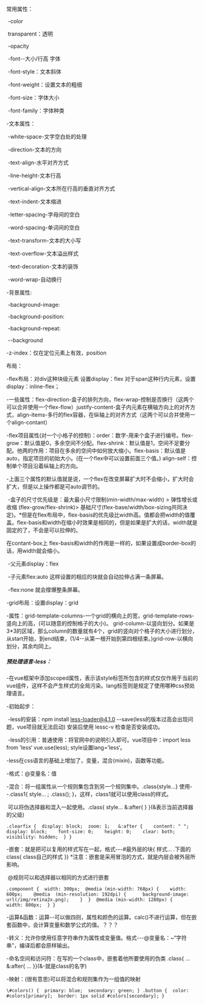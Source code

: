 常用属性：

​	-color

​		transparent：透明

​	-opacity

​	-font--大小/行高 字体

​		-font-style：文本斜体

​		-font-weight：设置文本的粗细

​		-font-size：字体大小

​		-font-family：字体种类

-文本属性：

​	-white-space-文字空白处的处理

​	-direction-文本的方向

​	-text-align-水平对齐方式

​	-line-height-文本行高

​	-vertical-align-文本所在行高的垂直对齐方式

​	-text-indent-文本缩进

​	-letter-spacing-字母间的空白

​	-word-spacing-单词间的空白

​	-text-transform-文本的大小写

​	-text-overflow-文本溢出样式

​	-text-decoration-文本的装饰

​	-word-wrap-自动换行

-背景属性:

​	-background-image:

​	-background-position:

​	-background-repeat:

​	--background

-z-index：仅在定位元素上有效，position



布局：	

-flex布局：对div这种块级元素 设置display：flex   对于span这种行内元素，设置display：inline-flex；

​	-一些属性：flex-direction-盒子的排列方向，flex-wrap-控制是否换行（这两个可以合并使用一个flex-flow）justify-content-盒子内元素在横轴方向上的对齐方式，align-items-多行的flex容器，在纵轴上的对齐方式（这两个可以合并使用一个align-contant）

​	-flex项目属性(对一个小格子的控制)：order：数字-用来个盒子进行编号。flex-grow：默认值是0，多余空间不分配。flex-shrink：默认值是1，空间不足要分配。他两的作用：项目在多余的空间中如何放大缩小。flex-basis：默认值是auto，指定项目的初始大小。(在一个flex中可以设置前面三个值。) align-self：控制单个项目沿着纵轴上的方向。

​	-上面三个属性的默认值就是说，一个flex在改变屏幕扩大时不会缩小，扩大时会扩大，但是以上操作都是可auto调节的。

​	-盒子的尺寸优先级是：最大最小尺寸限制(min-width/max-width) > 弹性增长或收缩 (flex-grow/flex-shrink)> 基础尺寸(flex-base/width/box-sizing共同决定)。*但是在flex布局中，flex-basis的优先级比width高。值都会把width的值覆盖。flex-basis和width在缩小时效果是相同的，但是如果是扩大的话，width就是固定的了，不会是可以拉伸的。

在contant-box上 flex-basis和width的作用是一样的，如果设置成border-box的话，用width就会缩小。

​	-父元素display：flex 

​		-子元素flex:auto 这样设置的相应的块就会自动拉伸占满一条屏幕。

​		-flex:none 就会撑爆整条屏幕。

-grid布局：设置display：grid

​	-属性：grid-template-columns-一个grid的横向上的宽，grid-template-rows-竖向上的高，(可以随意的控制格子的大小)。 grid-column-以竖向划分。如果是3*3的区域，那么column的数量就有4个，grid的竖向对个格子的大小进行划分，从start开始，到end结束，(1/4--从第一根开始到第四根结束。)grid-row-以横向划分，其余均同上。





##### 预处理语言-less：

-在vue框架中添加scoped属性，表示该style标签所包含的样式仅仅作用于当前的vue组件，这样不会产生样式的全局污染。lang标签则是规定了使用哪种css预处理语言。

-初始起步：

​	-less的安装：npm install less-loader@4.1.0 --save(less的版本过高会出现问题，vue项目就无法启动) 安装后使用 lessc-v 检查是否安装成功。

​	-less的引用：普通使用：将官网中的说明引入即可。vue项目中：import less from ’less‘  vue.use(less);   style设置lang=’less‘。

-less在css语言的基础上增加了，变量，混合(mixin)，函数等功能。

-格式：@变量名：值

-混合：将一组属性从一个规则集包含到另一个规则集中。.class{style...}  使用--.class1{ style... ;  .class(); }，这样，class1就可以使用class的样式。

​	可以将伪选择器和混入一起使用。.class{ style...  &:after{  } }(&表示当前选择器的父级)

`.clearfix {  display: block;  zoom: 1;   &:after {    content: " ";    display: block;    font-size: 0;    height: 0;    clear: both;    visibility: hidden;  } }`

-嵌套：就是把可以复用的样式写在一起，格式---#最外层的块{ 样式... .下面的class{ class自己的样式 }} *注意：嵌套是采用冒泡的方式，就是内层会被外层所影响。

​	@规则可以和选择器以相同的方式进行嵌套

`.component {  width: 300px;  @media (min-width: 768px) {    width: 600px;    @media  (min-resolution: 192dpi) {      background-image: url(/img/retina2x.png);    }  }  @media (min-width: 1280px) {    width: 800px;  } }`

-运算&函数：运算--可以做四则，属性和颜色的运算。calc()不进行运算，但在嵌套函数中，会计算变量和数学公式的值。？？？

-转义：允许你使用任意字符串作为属性或变量值。格式---@变量名：~“字符串”，编译后都会原样输出。

-命名空间和访问符：在写的一个class中，嵌套着他所要使用的伪类 .class{ ... &:after{ ... }}(&-就是class的名字)

-映射：(很有意思)可以将混合和规则集作为一组值的映射

`\#colors() {  primary: blue;  secondary: green; } .button {  color: #colors[primary];  border: 1px solid #colors[secondary]; }`



